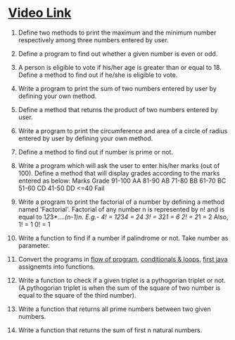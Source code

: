 # [Video Link](https://youtu.be/vvanI8NRlSI)

1. Define two methods to print the maximum and the minimum number respectively among three numbers entered by user.

2. Define a program to find out whether a given number is even or odd.

3. A person is eligible to vote if his/her age is greater than or equal to 18. Define a method to find out if he/she is eligible to vote.

4. Write a program to print the sum of two numbers entered by user by defining your own method.

5. Define a method that returns the product of two numbers entered by user.

6. Write a program to print the circumference and area of a circle of radius entered by user by defining your own method.

7. Define a method to find out if number is prime or not.

8. Write a program which will ask the user to enter his/her marks (out of 100). Define a method that will display grades according to the marks entered as below:
Marks        Grade
91-100         AA
81-90          AB
71-80          BB
61-70          BC
51-60          CD
41-50          DD
<=40          Fail

9. Write a program to print the factorial of a number by defining a method named 'Factorial'.
Factorial of any number n is represented by n! and is equal to 1*2*3*....*(n-1)*n. E.g.-
4! = 1*2*3*4 = 24
3! = 3*2*1 = 6
2! = 2*1 = 2
Also,
1! = 1
0! = 1

10. Write a function to find if a number if palindrome or not. Take number as parameter.

11. Convert the programs in [flow of program](flow-of-program.md), [conditionals & loops](conditionals-loops.md), [first java](first-java.md) assignemts into functions.

12. Write a function to check if a given triplet is a pythogorian triplet or not. (A pythogorian triplet is when the sum of the square of two number is equal to the square of the third number).

13. Write a function that returns all prime numbers between two given numbers.

14. Write a function that returns the sum of first n natural numbers.
